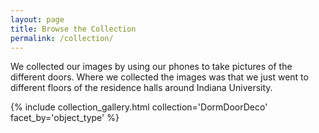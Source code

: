 ```yaml
---
layout: page
title: Browse the Collection
permalink: /collection/
---
```


We collected our images by using our phones to take pictures of the different doors. Where we collected the images was that we just went to different floors of the residence halls around Indiana University.


{% include collection_gallery.html collection='DormDoorDeco' facet_by='object_type' %}
